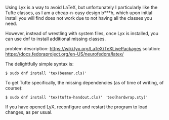 Using Lyx is a way to avoid LaTeX, but unfortunately I particularly like the Tufte classes, as I am a cheap-n-easy design b***h,  which upon initial install you will find does not work due to not having all the classes you need.

However, instead of wrestling with system files, once Lyx is installed, you can use dnf to install additional missing classes.

problem description: https://wiki.lyx.org/LaTeX/TeXLivePackages
solution: https://docs.fedoraproject.org/en-US/neurofedora/latex/

The delightfully simple syntax is:
```
$ sudo dnf install 'tex(beamer.cls)' 
```

To get Tufte specifically, the missing dependencies (as of time of writing, of course):
```
$ sudo dnf install 'tex(tufte-handout.cls)' 'tex(hardwrap.sty)'
```
If you have opened LyX, reconfigure and restart the program to load changes, as per usual.
